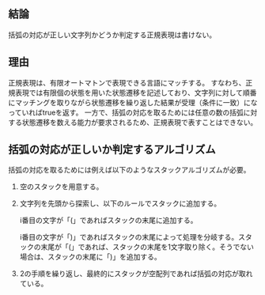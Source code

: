 ## 結論

括弧の対応が正しい文字列かどうか判定する正規表現は書けない。

## 理由

正規表現は、有限オートマトンで表現できる言語にマッチする。
すなわち、正規表現では有限個の状態を用いた状態遷移を記述しており、文字列に対して順番にマッチングを取りながら状態遷移を繰り返した結果が受理（条件に一致）になっていればtrueを返す。
一方で、括弧の対応を取るためには任意の数の括弧に対する状態遷移を数える能力が要求されるため、正規表現で表すことはできない。

## 括弧の対応が正しいか判定するアルゴリズム

括弧の対応を取るためには例えば以下のようなスタックアルゴリズムが必要。

1. 空のスタックを用意する。
2. 文字列を先頭から探索し、以下のルールでスタックに追加する。

   i番目の文字が「(」であればスタックの末尾に追加する。

   i番目の文字が「)」であればスタックの末尾によって処理を分岐する。スタックの末尾が「(」であれば、スタックの末尾を1文字取り除く。そうでない場合は、スタックの末尾に「)」を追加する。

3. 2の手順を繰り返し、最終的にスタックが空配列であれば括弧の対応が取れている。
